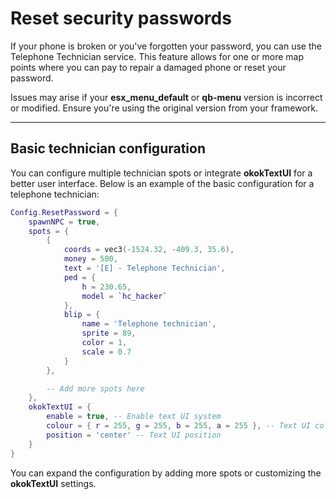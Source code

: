 # Reset security passwords

If your phone is broken or you've forgotten your password, you can use the Telephone Technician service. This feature allows for one or more map points where you can pay to repair a damaged phone or reset your password.

Issues may arise if your **esx\_menu\_default** or **qb-menu** version is incorrect or modified. Ensure you're using the original version from your framework.

***

## **Basic technician configuration**

You can configure multiple technician spots or integrate **okokTextUI** for a better user interface. Below is an example of the basic configuration for a telephone technician:

```lua
Config.ResetPassword = {
    spawnNPC = true,
    spots = {
        {
            coords = vec3(-1524.32, -409.3, 35.6),
            money = 500,
            text = '[E] - Telephone Technician',
            ped = {
                h = 230.65,
                model = `hc_hacker`
            },
            blip = {
                name = 'Telephone technician',
                sprite = 89,
                color = 1,
                scale = 0.7
            }
        },

        -- Add more spots here
    },
    okokTextUI = {
        enable = true, -- Enable text UI system
        colour = { r = 255, g = 255, b = 255, a = 255 }, -- Text UI color
        position = 'center' -- Text UI position
    }
}
```

You can expand the configuration by adding more spots or customizing the **okokTextUI** settings.
